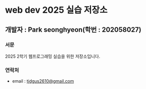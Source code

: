 # web dev 2025 실습 저장소
## 개발자 : Park seonghyeon(학번 : 202058027)
### 서문
2025 2학기
웹프로그래밍 실습을 위한 저장소입니다.

### 연락처
 - email : tjdgus2610@gmail.com
